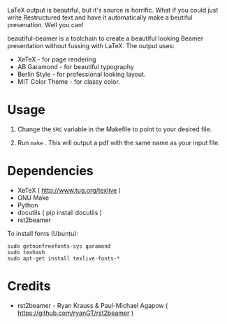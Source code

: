 LaTeX output is beautiful, but it's source is horrific. What if
you could just write Restructured text and have it automatically
make a beutiful presenation. Well you can!

beautiful-beamer is a toolchain to create a beautiful looking
Beamer presentation without fussing with LaTeX. The output uses:

* XeTeX - for page rendering
* AB Garamond  - for beautiful typography
* Berlin Style - for professional looking layout.
* MIT Color Theme - for classy color.

Usage
=====

1) Change the `SRC` variable in the Makefile to point to your
desired file.

2) Run `make` . This will output a pdf with the same name as your input file.

Dependencies
============

* XeTeX ( http://www.tug.org/texlive )
* GNU Make
* Python
* docutils ( pip install docutils )
* rst2beamer

To install fonts (Ubuntu):

    sudo getnonfreefonts-sys garamond
    sudo texhash
    sudo apt-get install texlive-fonts-*


Credits
=======

* rst2beamer -  Ryan Krauss & Paul-Michael Agapow ( https://github.com/ryanGT/rst2beamer )

